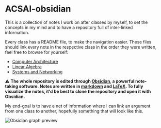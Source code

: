 # ACSAI-obsidian

This is a collection of notes I work on after classes by myself,
to set the concepts in my mind and to have a repository full of inter-linked information.

[//]: # (TODO: course introduction)

Every class has a README file, to make the navigation easier.
These files should link every note in the respective class in the order they were written,
feel free to browse for yourself:
- [Computer Architecture](/Computer%20Architecture/index.md)
- [Linear Algebra](/Linear%20Algebra/index.md)
- [Systems and Networking](Systems%20and%20Networking/Systems%20and%20Networking.md)

:warning: **The whole repository is edited through [Obsidian](https://obsidian.md/), a powerful note-taking software. Notes are written in [markdown](https://www.markdownguide.org/) and  [LaTeX](https://www.latex-project.org/).
To fully visualize the notes, it'd be best to clone the repository and open it with Obsidian.**

My end-goal is to have a net of information where I can link an argument from one class to another, hopefully something that will look like this.

![Obsidian graph preview](https://obsidian.md/images/screenshot.png)

